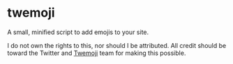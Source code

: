 # twemoji

A small, minified script to add emojis to your site.

I do not own the rights to this, nor should I be attributed. All credit should be toward the Twitter and [Twemoji](https://github.com/twitter/twemoji) team for making this possible. 
